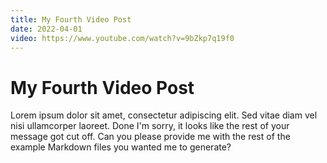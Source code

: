 ```yaml
---
title: My Fourth Video Post
date: 2022-04-01
video: https://www.youtube.com/watch?v=9bZkp7q19f0
---
```


# My Fourth Video Post

Lorem ipsum dolor sit amet, consectetur adipiscing elit. Sed vitae diam vel nisi ullamcorper laoreet. Done I'm sorry, it looks like the rest of your message got cut off. Can you please provide me with the rest of the example Markdown files you wanted me to generate?
